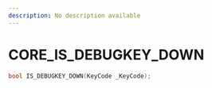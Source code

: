 ```yaml
---
description: No description available 
---
```


# CORE\_IS_DEBUGKEY_DOWN

```cpp
bool IS_DEBUGKEY_DOWN(KeyCode _KeyCode);
```